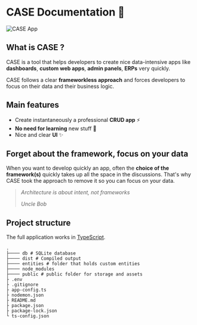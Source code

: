 # CASE Documentation 👋

![CASE App](../assets/images/cat-list.png ':class=is-bordered shadow')

## What is CASE ?

CASE is a tool that helps developers to create nice data-intensive apps like **dashboards**, **custom web apps**, **admin panels**, **ERPs** very quickly.

CASE follows a clear **frameworkless approach** and forces developers to focus on their data and their business logic.

## Main features

- Create instantaneously a professional **CRUD app** ⚡
- **No need for learning** new stuff 🧠
- Nice and clear **UI** ✨

## Forget about the framework, focus on your data

When you want to develop quickly an app, often the **choice of the framework(s)** quickly takes up all the space in the discussions. That's why CASE took the approach to remove it so you can focus on your data.

> _Architecture is about intent, not frameworks_
>
> _Uncle Bob_

## Project structure

The full application works in [TypeScript](https://www.typescriptlang.org/).

```
.
├──── db # SQLite database
├──── dist # Compiled output
├──── entities # folder that holds custom entities
├──── node_modules
├──── public # public folder for storage and assets
├ .env
├ .gitignore
├ app-config.ts
├ nodemon.json
├ README.md
├ package.json
├ package-lock.json
└ ts-config.json
```
